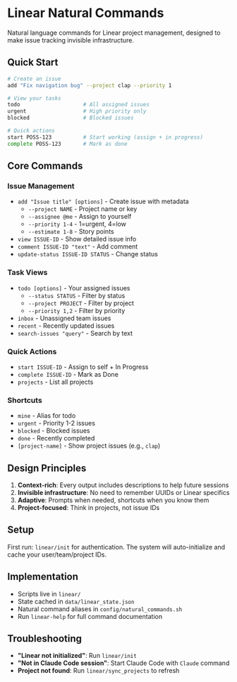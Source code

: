 # Linear Natural Commands

Natural language commands for Linear project management, designed to make issue tracking invisible infrastructure.

## Quick Start

```bash
# Create an issue
add "Fix navigation bug" --project clap --priority 1

# View your tasks
todo                    # All assigned issues
urgent                  # High priority only  
blocked                 # Blocked issues

# Quick actions
start POSS-123          # Start working (assign + in progress)
complete POSS-123       # Mark as done
```

## Core Commands

### Issue Management
- `add "Issue title" [options]` - Create issue with metadata
  - `--project NAME` - Project name or key
  - `--assignee @me` - Assign to yourself
  - `--priority 1-4` - 1=urgent, 4=low
  - `--estimate 1-8` - Story points
- `view ISSUE-ID` - Show detailed issue info
- `comment ISSUE-ID "text"` - Add comment
- `update-status ISSUE-ID STATUS` - Change status

### Task Views
- `todo [options]` - Your assigned issues
  - `--status STATUS` - Filter by status
  - `--project PROJECT` - Filter by project
  - `--priority 1,2` - Filter by priority
- `inbox` - Unassigned team issues
- `recent` - Recently updated issues
- `search-issues "query"` - Search by text

### Quick Actions
- `start ISSUE-ID` - Assign to self + In Progress
- `complete ISSUE-ID` - Mark as Done
- `projects` - List all projects

### Shortcuts
- `mine` - Alias for todo
- `urgent` - Priority 1-2 issues
- `blocked` - Blocked issues
- `done` - Recently completed
- `[project-name]` - Show project issues (e.g., `clap`)

## Design Principles

1. **Context-rich**: Every output includes descriptions to help future sessions
2. **Invisible infrastructure**: No need to remember UUIDs or Linear specifics
3. **Adaptive**: Prompts when needed, shortcuts when you know them
4. **Project-focused**: Think in projects, not issue IDs

## Setup

First run: `linear/init` for authentication. The system will auto-initialize and cache your user/team/project IDs.

## Implementation

- Scripts live in `linear/`
- State cached in `data/linear_state.json`
- Natural command aliases in `config/natural_commands.sh`
- Run `linear-help` for full command documentation

## Troubleshooting

- **"Linear not initialized"**: Run `linear/init`
- **"Not in Claude Code session"**: Start Claude Code with `Claude` command
- **Project not found**: Run `linear/sync_projects` to refresh